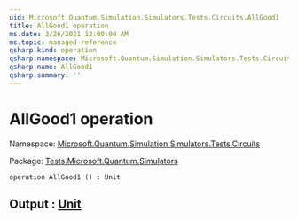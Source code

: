 ```yaml
---
uid: Microsoft.Quantum.Simulation.Simulators.Tests.Circuits.AllGood1
title: AllGood1 operation
ms.date: 3/26/2021 12:00:00 AM
ms.topic: managed-reference
qsharp.kind: operation
qsharp.namespace: Microsoft.Quantum.Simulation.Simulators.Tests.Circuits
qsharp.name: AllGood1
qsharp.summary: ''
---
```


# AllGood1 operation

Namespace: [Microsoft.Quantum.Simulation.Simulators.Tests.Circuits](xref:Microsoft.Quantum.Simulation.Simulators.Tests.Circuits)

Package: [Tests.Microsoft.Quantum.Simulators](https://nuget.org/packages/Tests.Microsoft.Quantum.Simulators)




```qsharp
operation AllGood1 () : Unit
```


## Output : [Unit](xref:microsoft.quantum.lang-ref.unit)

